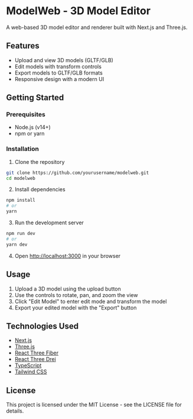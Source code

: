 # ModelWeb - 3D Model Editor

A web-based 3D model editor and renderer built with Next.js and Three.js.

## Features

- Upload and view 3D models (GLTF/GLB)
- Edit models with transform controls
- Export models to GLTF/GLB formats
- Responsive design with a modern UI

## Getting Started

### Prerequisites

- Node.js (v14+)
- npm or yarn

### Installation

1. Clone the repository
```bash
git clone https://github.com/yourusername/modelweb.git
cd modelweb
```

2. Install dependencies
```bash
npm install
# or
yarn
```

3. Run the development server
```bash
npm run dev
# or
yarn dev
```

4. Open [http://localhost:3000](http://localhost:3000) in your browser

## Usage

1. Upload a 3D model using the upload button
2. Use the controls to rotate, pan, and zoom the view
3. Click "Edit Model" to enter edit mode and transform the model
4. Export your edited model with the "Export" button

## Technologies Used

- [Next.js](https://nextjs.org/)
- [Three.js](https://threejs.org/)
- [React Three Fiber](https://docs.pmnd.rs/react-three-fiber)
- [React Three Drei](https://github.com/pmndrs/drei)
- [TypeScript](https://www.typescriptlang.org/)
- [Tailwind CSS](https://tailwindcss.com/)

## License

This project is licensed under the MIT License - see the LICENSE file for details.